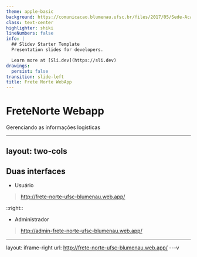 ```yaml
---
theme: apple-basic
background: https://comunicacao.blumenau.ufsc.br/files/2017/05/Sede-Academica_Foto-Eduardo-Amorim.jpg
class: text-center
highlighter: shiki
lineNumbers: false
info: |
  ## Slidev Starter Template
  Presentation slides for developers.

  Learn more at [Sli.dev](https://sli.dev)
drawings:
  persist: false
transition: slide-left
title: Frete Norte WebApp
---
```


# FreteNorte Webapp

Gerenciando as informações logísticas

---
layout: two-cols
---

## Duas interfaces
- Usuário
> http://frete-norte-ufsc-blumenau.web.app/

::right::

- Administrador
> http://admin-frete-norte-ufsc-blumenau.web.app/
 
---
layout: iframe-right
url: http://frete-norte-ufsc-blumenau.web.app/
---v
